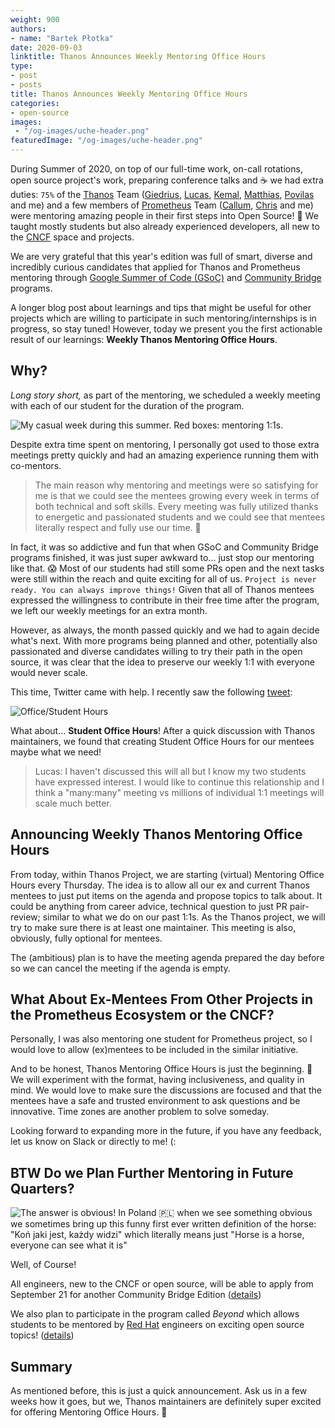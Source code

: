 ```yaml
---
weight: 900
authors:
- name: "Bartek Płotka"
date: 2020-09-03
linktitle: Thanos Announces Weekly Mentoring Office Hours
type:
- post 
- posts
title: Thanos Announces Weekly Mentoring Office Hours
categories:
- open-source
images:
 - "/og-images/uche-header.png"
featuredImage: "/og-images/uche-header.png"
---
```


During Summer of 2020, on top of our full-time work, on-call rotations, open source project's work, preparing conference talks and ☕ we had extra
duties: `75%` of the [Thanos](https://thanos.io) Team ([Giedrius](https://giedrius.blog/), [Lucas](https://github.com/squat), [Kemal](https://kakkoyun.me/), 
[Matthias](https://matthiasloibl.com/), [Povilas](https://povilasv.me/) and me) and a few members of [Prometheus](https://prometheus.io) Team ([Callum](https://github.com/cstyan),
[Chris](https://github.com/csmarchbanks) and me) were mentoring amazing people in their first steps into Open Source! 🎉
We taught mostly students but also already experienced developers, all new to the [CNCF](https://www.cncf.io/) space and projects. 

We are very grateful that this year's edition was full of smart, diverse and incredibly curious candidates that applied for Thanos and Prometheus
mentoring through [Google Summer of Code (GSoC)](https://developers.google.com/open-source/gsoc) and [Community Bridge](https://communitybridge.org/) programs.
 
A longer blog post about learnings and tips that might be useful for other projects which are willing to participate in such mentoring/internships is in progress, so stay tuned!
However, today we present you the first actionable result of our learnings: **Weekly Thanos Mentoring Office Hours**.
 
## Why?

_Long story short,_ as part of the mentoring, we scheduled a weekly meeting with each of our student for the duration of the program.

![My casual week during this summer. Red boxes: mentoring 1:1s.](/images/blog/thanos-mentoring-office-hours/calendar-mentoring.png)

Despite extra time spent on mentoring, I personally got used to those extra meetings pretty quickly and had an amazing experience running them with co-mentors.

> The main reason why mentoring and meetings were so satisfying for me is that we could see the mentees growing every week in terms of both technical and soft skills.
> Every meeting was fully utilized thanks to energetic and passionated students and we could see that mentees literally respect and fully use our time. 🤗

In fact, it was so addictive and fun that when GSoC and Community Bridge programs finished, it was just super awkward to... just stop our mentoring like that. 😱
Most of our students had still some PRs open and the next tasks were still within the reach and quite exciting for all of us. `Project is never ready. You can always improve things!`
Given that all of Thanos mentees expressed the willingness to contribute in their free time after the program, we left our weekly meetings for an extra month.

However, as always, the month passed quickly and we had to again decide what's next. With more programs being planned and other, potentially also passionated and diverse candidates
willing to try their path in the open source, it was clear that the idea to preserve our weekly 1:1 with
everyone would never scale.

This time, Twitter came with help. I recently saw the following [tweet](https://twitter.com/philoso_foster/status/1299426957528985600):

![Office/Student Hours](/images/blog/thanos-mentoring-office-hours/tweet-office-hours.png)

What about... **Student Office Hours**! After a quick discussion with Thanos maintainers, we found that creating Student Office Hours for our mentees maybe what we need! 

> Lucas: I haven't discussed this will all but I know my two students have expressed interest.
> I would like to continue this relationship and I think a "many:many" meeting vs millions of individual 1:1 meetings will
> scale much better. 

## Announcing Weekly Thanos Mentoring Office Hours

From today, within Thanos Project, we are starting (virtual) Mentoring Office Hours every Thursday. The idea is to allow all our ex and current Thanos mentees
to just put items on the agenda and propose topics to talk about. It could be anything from career advice, technical question to just PR pair-review;
similar to what we do on our past 1:1s. As the Thanos project, we will try to make sure there is at least one maintainer. This meeting is also, obviously,
fully optional for mentees.

The (ambitious) plan is to have the meeting agenda prepared the day before so we can cancel the meeting if the agenda is empty. 

## What About Ex-Mentees From Other Projects in the Prometheus Ecosystem or the CNCF?

Personally, I was also mentoring one student for Prometheus project, so I would love to allow (ex)mentees to be included in the similar initiative.

And to be honest, Thanos Mentoring Office Hours is just the beginning. 💪 We will experiment with the format, having inclusiveness, and quality in mind.
We would love to make sure the discussions are focused and that the mentees have a safe and trusted environment to ask questions and be innovative.
Time zones are another problem to solve someday.

Looking forward to expanding more in the future, if you have any feedback, let us know on Slack or directly to me! (: 

## BTW Do we Plan Further Mentoring in Future Quarters?

![The answer is obvious! In Poland 🇵🇱 when we see something obvious we sometimes bring up this funny first ever written definition of the horse: "Koń jaki jest, każdy widzi" which literally means just "Horse is a horse, everyone can see what it is"](/images/blog/thanos-mentoring-office-hours/kon.jpg)

Well, of Course! 

All engineers, new to the CNCF or open source, will be able to apply from September 21 for another Community Bridge Edition ([details](https://github.com/cncf/mentoring/blob/master/communitybridge/2020/q3-q4/README.md))

We also plan to participate in the program called *Beyond* which allows students to be mentored by [Red Hat](http://redhat.com/) engineers on 
exciting open source topics! ([details](https://research.redhat.com/blog/2020/05/24/open-source-development-course-and-devops-methodology/))

## Summary

As mentioned before, this is just a quick announcement. Ask us in a few weeks how it goes, but we, Thanos maintainers are
definitely super excited for offering Mentoring Office Hours. 🤩
